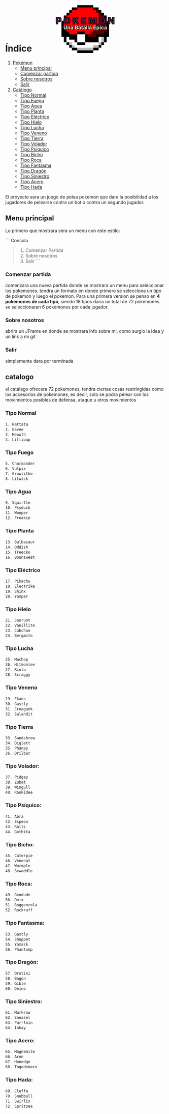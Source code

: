 <div style="text-align: center">
    <img src="Doc/img/pokeball.png" alt="Pokébola" width="150" height="150">
    <div style="margin-top: -160px">
        <h1 style="color:#4d1d4d; text-shadow: -2px -1px 0 #000,  
                                           1px -1px 0 #000,  
                                          -1px 1px 0 #000,  
                                           1px 1px 0 #000;">P O K E M O N </h1>
        <h3 style="color: antiquewhite;margin-top: -25px; text-shadow: -1px -1px 0 #000,  
                                                  1px -1px 0 #000,  
                                                 -1px 1px 0 #000,  
                                                  1px 1px 0 #000;">Una Batalla Epica </h3>
    </div>
</div>



# Índice

1. [Pokemon](#pokemon)
    - [Menu principal](#menu-principal)
    - [Comenzar partida](#comenzar-partida)
    - [Sobre nosotros](#sobre-nosotros)
    - [Salir](#salir)
2. [Catálogo](#catálogo)
    - [Tipo Normal](#tipo-normal)
    - [Tipo Fuego](#tipo-fuego)
    - [Tipo Agua](#tipo-agua)
    - [Tipo Planta](#tipo-planta)
    - [Tipo Eléctrico](#tipo-eléctrico)
    - [Tipo Hielo](#tipo-hielo)
    - [Tipo Lucha](#tipo-lucha)
    - [Tipo Veneno](#tipo-veneno)
    - [Tipo Tierra](#tipo-tierra)
    - [Tipo Volador](#tipo-volador)
    - [Tipo Psíquico](#tipo-psíquico)
    - [Tipo Bicho](#tipo-bicho)
    - [Tipo Roca](#tipo-roca)
    - [Tipo Fantasma](#tipo-fantasma)
    - [Tipo Dragón](#tipo-dragón)
    - [Tipo Siniestro](#tipo-siniestro)
    - [Tipo Acero](#tipo-acero)
    - [Tipo Hada](#tipo-hada)


El proyecto sera un juego de pelea pokemon que dara la posibilidad a los jugadores de pelearse contra un bot o contra un segundo jugador. 

## Menu principal
Lo primero que mostrara sera un menu con este estilo:


´´´ Consola
>1) Comenzar Partida
>2) Sobre nosotros
>3) Salir
´´´
### Comenzar partida
comenzara una nueva partida donde se mostrara un menu para seleccionar los pokemones.
tendra un formato en donde primero se selecciona un tipo de pokemon y luego el pokemon.
Para una primera version se penso en **4 pokemones de cada tipo**, siendo 18 tipos daria un total de 72 pokemones.
se seleccionaran 6 pokemones por cada jugador.

### Sobre nosotros
abrira un JFrame en donde se mostrara info sobre mi, como surgio la idea y un link a mi git

### Salir
simplemente dara por terminada

## catalogo
el catalago ofrecera 72 pokemones, tendra ciertas cosas restringidas como los accesorios de pokemones, es decir, solo se podra pelear con los movimientos posibles de defensa, ataque u otros movimientos


### Tipo Normal
    1. Rattata
    2. Eevee
    3. Meowth
    4. Lillipup

### Tipo Fuego
    5. Charmander
    6. Vulpix
    7. Growlithe
    8. Litwick

### Tipo Agua
    9. Squirtle
    10. Psyduck
    11. Wooper
    12. Froakie

### Tipo Planta
    13. Bulbasaur
    14. Oddish
    15. Treecko
    16. Bounsweet

### Tipo Eléctrico
    17. Pikachu
    18. Electrike
    19. Shinx
    20. Yamper

### Tipo Hielo
    21. Snorunt
    22. Vanillite
    23. Cubchoo
    24. Bergmite

### Tipo Lucha
    25. Machop
    26. Hitmonlee
    27. Riolu
    28. Scraggy

### Tipo Veneno
    29. Ekans
    30. Gastly
    31. Croagunk
    32. Salandit

### Tipo Tierra
    33. Sandshrew
    34. Diglett
    35. Phanpy
    36. Drilbur

### Tipo Volador:
    37. Pidgey
    38. Zubat
    39. Wingull
    40. Rookidee
    
### Tipo Psíquico:
    41. Abra
    42. Espeon
    43. Ralts
    44. Gothita

### Tipo Bicho:
    45. Caterpie
    46. Venonat
    47. Wurmple
    48. Sewaddle

### Tipo Roca:
    49. Geodude
    50. Onix
    51. Roggenrola
    52. Rockruff

### Tipo Fantasma:
    53. Gastly
    54. Shuppet
    55. Yamask
    56. Phantump

### Tipo Dragón:
    57. Dratini
    58. Bagon
    59. Gible
    60. Deino

### Tipo Siniestro:
    61. Murkrow
    62. Sneasel
    63. Purrloin
    64. Inkay

### Tipo Acero:
    65. Magnemite
    66. Aron
    67. Honedge
    68. Togedemaru

### Tipo Hada:
    69. Cleffa
    70. Snubbull
    71. Swirlix
    72. Spritzee


